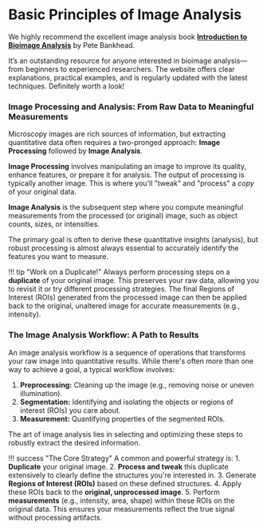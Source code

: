 # Basic Principles of Image Analysis
We highly recommend the excellent image analysis book [**Introduction to Bioimage Analysis**](https://bioimagebook.github.io/index.html) by Pete Bankhead.

It’s an outstanding resource for anyone interested in bioimage analysis—from beginners to experienced researchers. The website offers clear explanations, practical examples, and is regularly updated with the latest techniques. Definitely worth a look!

### Image Processing and Analysis: From Raw Data to Meaningful Measurements

Microscopy images are rich sources of information, but extracting quantitative data often requires a two-pronged approach: **Image Processing** followed by **Image Analysis**.

**Image Processing** involves manipulating an image to improve its quality, enhance features, or prepare it for analysis. The output of processing is typically another image. This is where you'll "tweak" and "process" a *copy* of your original data.

**Image Analysis** is the subsequent step where you compute meaningful measurements from the processed (or original) image, such as object counts, sizes, or intensities.

The primary goal is often to derive these quantitative insights (analysis), but robust processing is almost always essential to accurately identify the features you want to measure.

!!! tip "Work on a Duplicate!"
    Always perform processing steps on a **duplicate** of your original image. This preserves your raw data, allowing you to revisit it or try different processing strategies. The final Regions of Interest (ROIs) generated from the processed image can then be applied back to the original, unaltered image for accurate measurements (e.g., intensity).

### The Image Analysis Workflow: A Path to Results

An image analysis workflow is a sequence of operations that transforms your raw image into quantitative results. While there's often more than one way to achieve a goal, a typical workflow involves:

1.  **Preprocessing:** Cleaning up the image (e.g., removing noise or uneven illumination).
2.  **Segmentation:** Identifying and isolating the objects or regions of interest (ROIs) you care about.
3.  **Measurement:** Quantifying properties of the segmented ROIs.

The art of image analysis lies in selecting and optimizing these steps to robustly extract the desired information.

!!! success "The Core Strategy"
    A common and powerful strategy is:
    1. **Duplicate** your original image.
    2. **Process and tweak** this duplicate extensively to clearly define the structures you're interested in.
    3. Generate **Regions of Interest (ROIs)** based on these defined structures.
    4. Apply these ROIs back to the **original, unprocessed image**.
    5. Perform **measurements** (e.g., intensity, area, shape) within these ROIs on the original data. This ensures your measurements reflect the true signal without processing artifacts.
